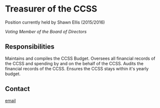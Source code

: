 <h1>Treasurer of the CCSS</h1>

Position currently held by Shawn Ellis (2015/2016)

*Voting Member of the Board of Directors*

## Responsibilities

Maintains and compiles the CCSS Budget. Oversees all financial records of the
CCSS and spending by and on the behalf of the CCSS. Audits the financial
records of the CCSS. Ensures the CCSS stays within it's yearly budget.

## Contact

[email](mailto:shawn.ellis@ccss.carleton.ca)
